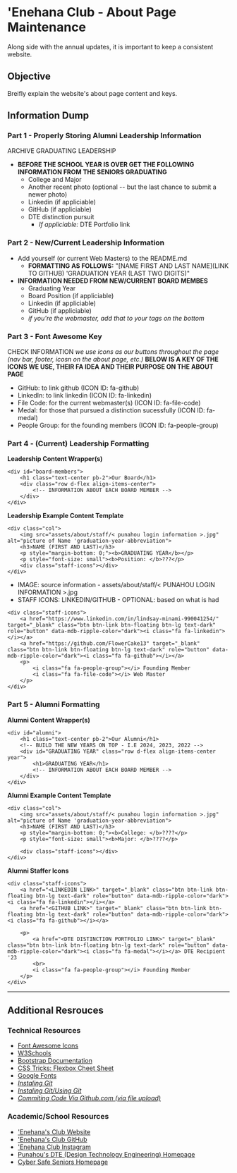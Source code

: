 # 'Enehana Club - About Page Maintenance
Along side with the annual updates, it is important to keep a consistent website.

## Objective
Breifly explain the website's about page content and keys.

## Information Dump
### Part 1 - Properly Storing Alumni Leadership Information
ARCHIVE GRADUATING LEADERSHIP
* **BEFORE THE SCHOOL YEAR IS OVER GET THE FOLLOWING INFORMATION FROM THE SENIORS GRADUATING**
    * College and Major
    * Another recent photo (optional -- but the last chance to submit a newer photo)
    * Linkedin (if appliciable)
    * GitHub (if appliciable)
    * DTE distinction pursuit
        * *If appliciable:* DTE Portfolio link

### Part 2 - New/Current Leadership Information
* Add yourself (or current Web Masters) to the README.md
    * **FORMATTING AS FOLLOWS:** "[NAME FIRST AND LAST NAME](LINK TO GITHUB) 'GRADUATION YEAR (LAST TWO DIGITS)"
* **INFORMATION NEEDED FROM NEW/CURRENT BOARD MEMBES**
    * Graduating Year
    * Board Position (if appliciable)
    * Linkedin (if appliciable)
    * GitHub (if appliciable)
    * _if you're the webmaster, add that to your tags on the bottom_

### Part 3 - Font Awesome Key
CHECK INFORMATION
_we use icons as our buttons throughout the page (nav bar, footer, icosn on the about page, etc.)_
**BELOW IS A KEY OF THE ICONS WE USE, THEIR FA IDEA AND THEIR PURPOSE ON THE ABOUT PAGE**
* GitHub: to link github (ICON ID: fa-github)
* LinkedIn: to link linkedin (ICON ID: fa-linkedin)
* File Code: for the current webmaster(s) (ICON ID: fa-file-code)
* Medal: for those that pursued a distinction sucessfully (ICON ID: fa-medal)
* People Group: for the founding members (ICON ID: fa-people-group)

### Part 4 - (Current) Leadership Formatting
**Leadership Content Wrapper(s)**
``` 
<div id="board-members">
    <h1 class="text-center pb-2">Our Board</h1>
    <div class="row d-flex align-items-center">
        <!-- INFORMATION ABOUT EACH BOARD MEMBER -->
    </div>
</div>
```

**Leadership Example Content Template**
```
<div class="col">
    <img src="assets/about/staff/< punahou login information >.jpg" alt="picture of Name 'graduation-year-abbreviation">
    <h3>NAME (FIRST AND LAST)</h3>
    <p style="margin-bottom: 0;"><b>GRADUATING YEAR</b></p>
    <p style="font-size: small"><b>Position: </b>???</p>
    <div class="staff-icons"></div>
</div>
```

* IMAGE: source information - assets/about/staff/< PUNAHOU LOGIN INFORMATION >.jpg
* STAFF ICONS: LINKEDIN/GITHUB - OPTIONAL: based on what is had
```
<div class="staff-icons">
    <a href="https://www.linkedin.com/in/lindsay-minami-990041254/" target="_blank" class="btn btn-link btn-floating btn-lg text-dark" role="button" data-mdb-ripple-color="dark"><i class="fa fa-linkedin"></i></a>
    <a href="https://github.com/FlowerCake13" target="_blank" class="btn btn-link btn-floating btn-lg text-dark" role="button" data-mdb-ripple-color="dark"><i class="fa fa-github"></i></a>
    <p>
        <i class="fa fa-people-group"></i> Founding Member
        <i class="fa fa-file-code"></i> Web Master
    </p>    
</div>
```

### Part 5 - Alumni Formatting
**Alumni Content Wrapper(s)**
``` 
<div id="alumni">
    <h1 class="text-center pb-2">Our Alumni</h1>
    <!-- BUILD THE NEW YEARS ON TOP - I.E 2024, 2023, 2022 -->
    <div id="GRADUATING YEAR" class="row d-flex align-items-center year">
        <h1>GRADUATING YEAR</h1>
        <!-- INFORMATION ABOUT EACH BOARD MEMBER -->
    </div>
</div>
```
**Alumni Example Content Template**
```
<div class="col">
    <img src="assets/about/staff/< punahou login information >.jpg" alt="picture of Name 'graduation-year-abbreviation">
    <h3>NAME (FIRST AND LAST)</h3>
    <p style="margin-bottom: 0;"><b>College: </b>????</p>
    <p style="font-size: small"><b>Major: </b>????</p>
    
    <div class="staff-icons"></div>
</div>
```
**Alumni Staffer Icons**
```
<div class="staff-icons">
    <a href="<LINKEDIN LINK>" target="_blank" class="btn btn-link btn-floating btn-lg text-dark" role="button" data-mdb-ripple-color="dark"><i class="fa fa-linkedin"></i></a>
    <a href="<GITHUB LINK>" target="_blank" class="btn btn-link btn-floating btn-lg text-dark" role="button" data-mdb-ripple-color="dark"><i class="fa fa-github"></i></a>

    <p>
        <a href="<DTE DISTINCTION PORTFOLIO LINK>" target="_blank" class="btn btn-link btn-floating btn-lg text-dark" role="button" data-mdb-ripple-color="dark"><i class="fa fa-medal"></i></a> DTE Recipient '23
        <br>
        <i class="fa fa-people-group"></i> Founding Member
    </p>         
</div>
```

---
## Additional Resrouces
<!-- TECHNICAL RESOURCES -->
### Technical Resources
- [Font Awesome Icons](https://fontawesome.com/icons)
- [W3Schools](https://www.w3schools.com/)
- [Bootstrap Documentation](https://getbootstrap.com/)
- [CSS Tricks: Flexbox Cheet Sheet](https://css-tricks.com/snippets/css/a-guide-to-flexbox/)
- [Google Fonts](https://fonts.google.com/)
    <!-- CURRENT FONTS BEING USED: BARLOW CONDENSED (WGHT 500), BARLOW (WGHT 800), MONTSERRAT -->
- *[Instaling Git](https://github.com/git-guides/install-git)*
- *[Instaling Git/Using Git](https://docs.gitlab.com/ee/gitlab-basics/start-using-git.html)*
- *[Commiting Code Via Github.com (via file upload)](https://docs.github.com/en/repositories/working-with-files/managing-files/adding-a-file-to-a-repository)*
<!-- ACADEMIC/SCHOOL RESOURCES -->
### Academic/School Resources
- ['Enehana's Club Website](https://enehanapunahou.github.io/)
- ['Enehana's Club GitHub](https://github.com/enehanapunahou)
- ['Enehana Club Instagram](https://www.instagram.com/enehana.punahou/)
- [Punahou's DTE (Design Technology Engineering) Homepage](https://www.punahou.edu/design-technology-and-engineering)
- [Cyber Safe Seniors Homepage](https://www.gocybersafe.org/)